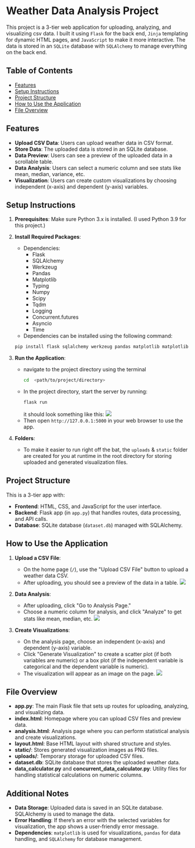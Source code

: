 # Weather Data Analysis Project

This project is a 3-tier web application for uploading, analyzing, and visualizing csv data. I built it using `Flask` for the back end, `Jinja` templating for dynamic HTML pages, and `JavaScript` to make it more interactive. The data is stored in an `SQLite` database with `SQLAlchemy` to manage everything on the back end.

## Table of Contents

- [Features](#features)
- [Setup Instructions](#setup-instructions)
- [Project Structure](#project-structure)
- [How to Use the Application](#how-to-use-the-application)
- [File Overview](#file-overview)

## Features

- **Upload CSV Data**: Users can upload weather data in CSV format.
- **Store Data**: The uploaded data is stored in an SQLite database.
- **Data Preview**: Users can see a preview of the uploaded data in a scrollable table.
- **Data Analysis**: Users can select a numeric column and see stats like mean, median, variance, etc.
- **Visualization**: Users can create custom visualizations by choosing independent (x-axis) and dependent (y-axis) variables.

## Setup Instructions

1. **Prerequisites**: Make sure Python 3.x is installed. (I used Python 3.9 for this project.)

2. **Install Required Packages**:
   - Dependencies:
     - Flask
     - SQLAlchemy
     - Werkzeug
     - Pandas
     - Matplotlib
     - Typing
     - Numpy
     - Scipy
     - Tqdm
     - Logging
     - Concurrent.futures
     - Asyncio
     - Time
   - Dependencies can be installed using the following command:
    ```bash
    pip install flask sqlalchemy werkzeug pandas matplotlib matplotlib typing numpy scipy tqdm logging concurrent.futures asyncio time
    ```

3. **Run the Application**:
    - navigate to the project directory using the terminal
      ```bash
      cd  <path/to/project/directory>
      ```
    - In the project directory, start the server by running:
      ```bash
      flask run
      ```
      it should look something like this:
      ![](./phase09-Output01.png)
    - Then open `http://127.0.0.1:5000` in your web browser to use the app.

4. **Folders**:
    - To make it easier to run right off the bat, the `uploads` & `static` folder are created for you at runtime in the root directory for storing uploaded and generated visualization files.

## Project Structure

This is a 3-tier app with:
- **Frontend**: HTML, CSS, and JavaScript for the user interface.
- **Backend**: Flask app (in `app.py`) that handles routes, data processing, and API calls.
- **Database**: SQLite database (`dataset.db`) managed with SQLAlchemy.

## How to Use the Application

1. **Upload a CSV File**:
    - On the home page (`/`), use the "Upload CSV File" button to upload a weather data CSV.
    - After uploading, you should see a preview of the data in a table.
      ![](./phase09-Output02.png)

2. **Data Analysis**:
    - After uploading, click "Go to Analysis Page."
    - Choose a numeric column for analysis, and click "Analyze" to get stats like mean, median, etc.
      ![](./phase09-Output03.png)

3. **Create Visualizations**:
    - On the analysis page, choose an independent (x-axis) and dependent (y-axis) variable.
    - Click "Generate Visualization" to create a scatter plot (if both variables are numeric) or a box plot (if the independent variable is categorical and the dependent variable is numeric).
    - The visualization will appear as an image on the page.
      ![](./phase09-Output04.png)

## File Overview

- **app.py**: The main Flask file that sets up routes for uploading, analyzing, and visualizing data.
- **index.html**: Homepage where you can upload CSV files and preview data.
- **analysis.html**: Analysis page where you can perform statistical analysis and create visualizations.
- **layout.html**: Base HTML layout with shared structure and styles.
- **static/**: Stores generated visualization images as PNG files.
- **uploads/**: Temporary storage for uploaded CSV files.
- **dataset.db**: SQLite database that stores the uploaded weather data.
- **data_calculator.py** and **concurrent_data_calculator.py**: Utility files for handling statistical calculations on numeric columns.

## Additional Notes

- **Data Storage**: Uploaded data is saved in an SQLite database. SQLAlchemy is used to manage the data.
- **Error Handling**: If there’s an error with the selected variables for visualization, the app shows a user-friendly error message.
- **Dependencies**: `matplotlib` is used for visualizations, `pandas` for data handling, and `SQLAlchemy` for database management.

